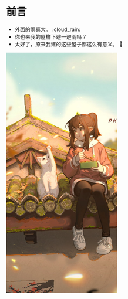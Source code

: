 # 前言

- 外面的雨真大。 :cloud_rain:
- 你也来我的屋檐下避一避雨吗？
- 太好了，原来我建的这些屋子都这么有意义。 :star2:

<img src="assets/eave.jpg" style="max-width: 60%; height: auto;">